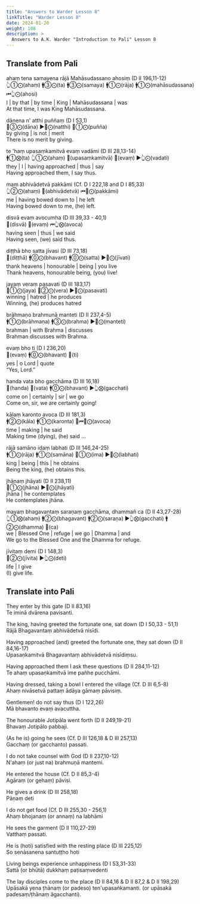 ```yaml
---
title: "Answers to Warder Lesson 8"
linkTitle: "Warder Lesson 8"
date: 2024-01-20
weight: 108
description: >
  Answers to A.K. Warder "Introduction to Pali" Lesson 8
---
```


## Translate from Pali

ahaṃ tena samayena rājā Mahāsudassano ahosiṃ (D II 196,11-12)  
👆①⨀(ahaṃ) 🚹③⨀(ta) 🚹③⨀(samaya) 🚹①⨀(rāja) 🚹①⨀(mahāsudassana) ⏮👆⨀(ahosi)  
I | by that | by time | King | Mahāsudassana | was  
At that time, I was King Mahāsudassana.

dānena n' atthi puññaṃ (D I 53,1)  
🚻③⨀(dāna) ▶️🤟⨀(natthi) 🚻①⨀(puñña)  
by giving | is not | merit  
There is no merit by giving.

te 'haṃ upasaṃkamitvā evaṃ vadāmi (D III 28,13-14)  
🚹①⨂(ta) 👆①⨀(ahaṃ) 🔼(upasaṃkamitvā) 🔼(evaṃ) ▶️👆⨀(vadati)  
they | I | having approached | thus | say  
Having approached them, I say thus.

maṃ abhivādetvā pakkāmi (Cf. D I 222,18 and D I 85,33)  
👆②⨀(ahaṃ) 🔼(abhivādetvā) ⏮🤟⨀(pakkāmi)  
me | having bowed down to | he left  
Having bowed down to me, (he) left.

disvā evaṃ avocumha  (D III 39,33 - 40,1)  
🔼(disvā) 🔼(evaṃ) ⏮👆⨂(avoca)  
having seen | thus | we said  
Having seen, (we) said thus.

diṭṭhā bho satta jīvasi (D III 73,18)  
🔼(diṭṭhā) 🚹⓪⨀(bhavant) 🚹⓪⨀(satta) ▶️🤘⨀(jīvati)  
thank heavens | honourable | being | you live  
Thank heavens, honourable being, (you) live!

jayaṃ veraṃ pasavati (D III 183,17)  
🚻①⨀(jaya) 🚻②⨀(vera) ▶️🤟⨀(pasavati)  
winning | hatred | he produces  
Winning, (he) produces hatred

brāhmaṇo brahmunā manteti (D II 237,4-5)  
🚹①⨀(brāhmaṇa) 🚹③⨀(brahma) ▶️🤟⨀(manteti)  
brahman | with Brahma | discusses  
Brahman discusses with Brahma.

evaṃ bho ti (D I 236,20)  
🔼(evaṃ) 🚹⓪⨀(bhavant) 🔼(ti)  
yes | o Lord | quote  
“Yes, Lord.”

handa vata bho gacchāma (D III 16,18)  
🔼(handa) 🔼(vata) 🚹⓪⨀(bhavant) ▶️👆⨂(gacchati)  
come on | certainly | sir | we go  
Come on, sir, we are certainly going!

kālaṃ karonto avoca (D III 181,3)  
🚹②⨀(kāla) 🚹①⨀(karonta) 🔵⏮🤟⨀(avoca)  
time | making | he said  
Making time (dying), (he) said …

rājā samāno idaṃ labhati (D III 146,24-25)  
🚹①⨀(rāja) 🚹①⨀(samāna) 🚻①⨀(ima) ▶️🤟⨀(labhati)  
king | being | this | he obtains  
Being the king, (he) obtains this.

jhānaṃ jhāyati (D II 238,11)  
🚻①⨀(jhāna) ▶️🤟⨀(jhāyati)  
jhāna | he contemplates  
He contemplates jhāna.

mayaṃ bhagavantaṃ saraṇaṃ gacchāma, dhammañ ca (D II 43,27-28)  
👆①⨂(ahaṃ) 🚹②⨀(bhagavant) 🚹②⨀(saraṇa) ▶️👆⨂(gacchati) 🚹②⨀(dhamma) 🔼(ca)  
we | Blessed One | refuge | we go | Dhamma | and  
We go to the Blessed One and the Dhamma for refuge.

jīvitaṃ demi (D I 148,3)  
🚻②⨀(jīvita) ▶️👆⨀(deti)  
life | I give  
(I) give life.

## Translate into Pali

They enter by this gate (D II 83,16)  
Te iminā dvārena pavisanti.

The king, having greeted the fortunate one, sat down (D I 50,33 - 51,1)  
Rājā Bhagavantaṃ abhivādetvā nisīdi.

Having approached (and) greeted the fortunate one, they sat down (D II 84,16-17)  
Upasaṇkamitvā Bhagavantaṃ abhivādetvā nisīdiṃsu.

Having approached them I ask these questions (D II 284,11-12)  
Te ahaṃ upasaṇkamitvā ime pañhe pucchāmi.

Having dressed, taking a bowl I entered the village (Cf. D III 6,5-8)  
Ahaṃ nivāsetvā pattaṃ ādāya gāmaṃ pāvisiṃ.

Gentlemen! do not say thus (D I 122,26)  
Mā bhavanto evaṃ avacuttha.

The honourable Jotipāla went forth (D II 249,19-21)  
Bhavaṃ Jotipālo pabbaji.

(As he is) going he sees (Cf. D III 126,18 & D III 257,13)  
Gacchaṃ (or gacchanto) passati.

I do not take counsel with God (D II 237,10-12)  
N'ahaṃ (or just na) brahmuṇā mantemi.

He entered the house (Cf. D II 85,3-4)  
Agāraṃ (or gehaṃ) pāvisi.

He gives a drink (D III 258,18)  
Pāṇaṃ deti

I do not get food (Cf. D III 255,30 - 256,1)  
Ahaṃ bhojanaṃ (or annaṃ) na labhāmi

He sees the garment (D II 110,27-29)  
Vatthaṃ passati.

He is (hoti) satisfied with the resting place (D III 225,12)  
So senāsanena santuṭṭho hoti

Living beings experience unhappiness (D I 53,31-33)  
Sattā (or bhūtā) dukkhaṃ paṭisaṃvedenti

The lay disciples come to the place (D II 84,16 & D II 87,2 & D II 198,29)  
Upāsakā yena ṭhānaṃ (or padeso) ten'upasaṅkamanti. (or upāsakā padesaṃ/ṭhānaṃ āgacchanti).
